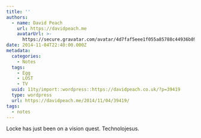 ```yaml
---
title: ''
authors:
  - name: David Peach
    url: https://davidpeach.me
    avatarUrl: >-
      https://secure.gravatar.com/avatar/4d7faf5eee1f055a85788c44936b8995eaab6dfb004e7854ec747ccb272e91ee?s=96&d=mm&r=g
date: 2014-11-04T22:40:00.000Z
metadata:
  categories:
    - Notes
  tags:
    - Egg
    - LOST
    - TV
  uuid: 11ty/import::wordpress::https://davidpeach.co.uk/?p=39419
  type: wordpress
  url: https://davidpeach.me/2014/11/04/39419/
tags:
  - notes
---
```

Locke has just been on a vision quest. Technolojesus.